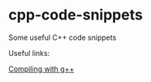 # cpp-code-snippets
Some useful C++ code snippets

Useful links:

[Compiling with g++](https://www.geeksforgeeks.org/compiling-with-g-plus-plus/)
